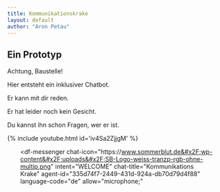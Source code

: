 ```yaml
---
title: Kommunikationskrake
layout: default
author: "Aron Petau"
---
```

## Ein Prototyp

Achtung, Baustelle!

Hier entsteht ein inklusiver Chatbot.

Er kann mit dir reden.

Er hat leider noch kein Gesicht.

Du kannst ihn schon Fragen, wer er ist.

{% include youtube.html id='iv4Sa2ZjjgM' %}

<meta name="viewport" content="width-device-width, initial-scale=1">

<div class="container">

<style>

.container {
  background-image: url("https://datenbank.sommerblut.de/media/images/normal/0e8a31d19e9a9d0a93156d958cea14e6fa26f6a7d737b9ce1ff18c528278da0d.jpg");
  background-repeat: no-repeat;
  min-height: 940px;
  height: 100%;
  margin: 10px 30px;
}

  df-messenger {
   --df-messenger-bot-message: #e20079;
   --df-messenger-button-titlebar-color: #e20079;
   --df-messenger-chat-background-color: #fafafa;
   --df-messenger-font-color: white;
   --df-messenger-send-icon: #e20079;
   --df-messenger-user-message: orange;
   --df-messenger-chip-border-color:#0041C2;
  }
</style>

<script src="https://www.gstatic.com/dialogflow-console/fast/messenger/bootstrap.js?v=1"></script>
<df-messenger
  chat-icon="https:&#x2F;&#x2F;www.sommerblut.de&#x2F;wp-content&#x2F;uploads&#x2F;SB-Logo-weiss-tranzp-rgb-ohne-multip.png"
  intent="WELCOME"
  chat-title="Kommunikations Krake"
  agent-id="335d74f7-2449-431d-924a-db70d79d4f88"
  language-code="de"
  allow="microphone;"
></df-messenger>

</div>

<iframe
    allow="microphone;"
    width="500"
    height="700"
    src="https://console.dialogflow.com/api-client/demo/embedded/335d74f7-2449-431d-924a-db70d79d4f88">
</iframe>
